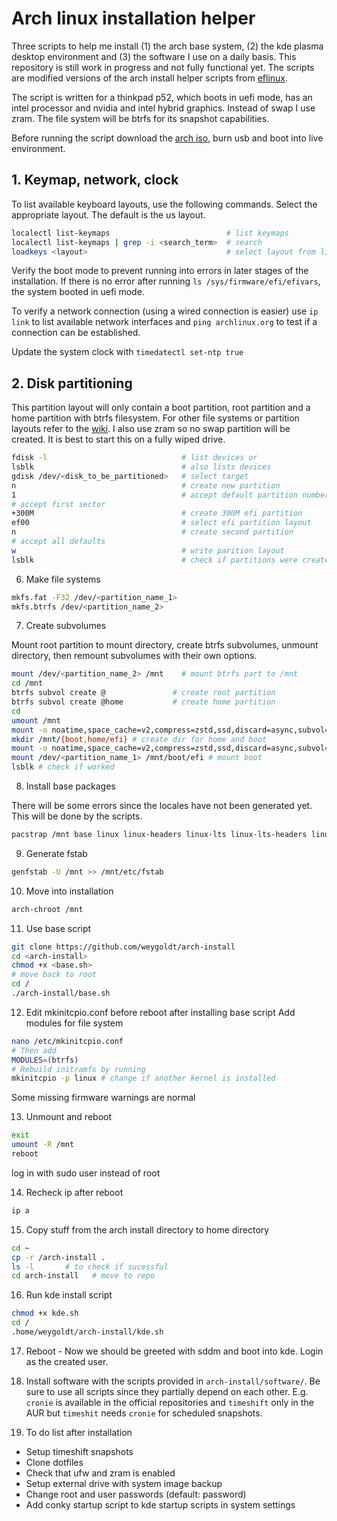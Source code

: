 # Arch linux installation helper

Three scripts to help me install (1) the arch base system, (2) the kde plasma desktop environment and (3) the software I use on a daily basis. This repository is still work in progress and not fully functional yet. The scripts are modified versions of the arch install helper scripts from [eflinux](https://gitlab.com/eflinux).

The script is written for a thinkpad p52, which boots in uefi mode, has an intel processor and nvidia and intel hybrid graphics. Instead of swap I use zram. The file system will be btrfs for its snapshot capabilities.

Before running the script download the [arch iso](https://archlinux.org/download/), burn usb and boot into live environment.

## 1. Keymap, network, clock

To list available keyboard layouts, use the following commands. Select the appropriate layout. The default is the us layout.
```sh
localectl list-keymaps                          # list keymaps
localectl list-keymaps | grep -i <search_term>  # search 
loadkeys <layout>                               # select layout from list
```
Verify the boot mode to prevent running into errors in later stages of the installation. If there is no error after running `ls /sys/firmware/efi/efivars`, the system booted in uefi mode.

To verify a network connection (using a wired connection is easier) use `ip link` to list available network interfaces and `ping archlinux.org` to test if a connection can be established.

Update the system clock with `timedatectl set-ntp true`

## 2. Disk partitioning

This partition layout will only contain a boot partition, root partition and a home partition with btrfs filesystem. For other file systems or partition layouts refer to the [wiki](https://wiki.archlinux.org/title/Installation_guide). I also use zram so no swap partition will be created. It is best to start this on a fully wiped drive.

```sh
fdisk -l                              # list devices or
lsblk                                 # also lists devices
gdisk /dev/<disk_to_be_partitioned>   # select target
n                                     # create new partition
1                                     # accept default partition number
# accept first sector
+300M                                 # create 300M efi partition
ef00                                  # select efi partition layout 
n                                     # create second partition
# accept all defaults
w                                     # write parition layout
lsblk                                 # check if partitions were created
```

6. Make file systems
```sh
mkfs.fat -F32 /dev/<partition_name_1>
mkfs.btrfs /dev/<partition_name_2>
```

7. Create subvolumes

Mount root partition to mount directory, create btrfs subvolumes, unmount directory, then remount subvolumes with their own options.
```sh
mount /dev/<partition_name_2> /mnt    # mount btrfs part to /mnt
cd /mnt
btrfs subvol create @               # create root partition
btrfs subvol create @home           # create home partition
cd
umount /mnt
mount -o noatime,space_cache=v2,compress=zstd,ssd,discard=async,subvol=@ /dev/<partition_name_2> /mnt # mount root
mkdir /mnt/{boot,home/efi} # create dir for home and boot
mount -o noatime,space_cache=v2,compress=zstd,ssd,discard=async,subvol=@home /dev/<partition_name_2> /mnt/home # mount home
mount /dev/<partition_name_1> /mnt/boot/efi # mount boot
lsblk # check if worked
```
8. Install base packages

There will be some errors since the locales have not been generated yet. This will be done by the scripts.
```sh
pacstrap /mnt base linux linux-headers linux-lts linux-lts-headers linux-firmware nano git intel-ucode
```

9. Generate fstab
```sh 
genfstab -U /mnt >> /mnt/etc/fstab
```

10. Move into installation
```sh
arch-chroot /mnt
```
11.  Use base script
```sh 
git clone https://github.com/weygoldt/arch-install
cd <arch-install>
chmod +x <base.sh>
# move back to root
cd /
./arch-install/base.sh
```

12. Edit mkinitcpio.conf before reboot after installing base script
Add modules for file system
```sh
nano /etc/mkinitcpio.conf
# Then add
MODULES=(btrfs)
# Rebuild initramfs by running
mkinitcpio -p linux # change if another kernel is installed
```
Some missing firmware warnings are normal

13. Unmount and reboot
```sh
exit
umount -R /mnt
reboot
```
log in with sudo user instead of root

14. Recheck ip after reboot
```sh
ip a
```
15. Copy stuff from the arch install directory to home directory
```sh
cd ~
cp -r /arch-install .
ls -l       # to check if sucessful
cd arch-install   # move to repo
```
16. Run kde install script 
```sh
chmod +x kde.sh
cd /
.home/weygoldt/arch-install/kde.sh
```

17. Reboot - 
Now we should be greeted with sddm and boot into kde. Login as the created user.

1.  Install software with the scripts provided in `arch-install/software/`. Be sure to use all scripts since they partially depend on each other. E.g. `cronie` is available in the official repositories and `timeshift` only in the AUR but `timeshit` needs `cronie` for scheduled snapshots.

2.  To do list after installation
- Setup timeshift snapshots
- Clone dotfiles
- Check that ufw and zram is enabled
- Setup external drive with system image backup
- Change root and user passwords (default: password)
- Add conky startup script to kde startup scripts in system settings
